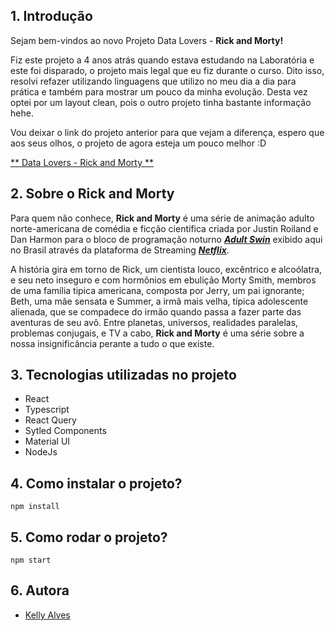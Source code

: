 ## 1. Introdução

Sejam bem-vindos ao novo Projeto Data Lovers - **Rick and Morty!**

Fiz este projeto a 4 anos atrás quando estava estudando na Laboratória e este foi disparado, o projeto mais legal que eu fiz durante o curso. Dito isso, resolvi refazer utilizando linguagens que utilizo no meu dia a dia para prática e também para mostrar um pouco da minha evolução. Desta vez optei por um layout clean, pois o outro projeto tinha bastante informação hehe.

Vou deixar o link do projeto anterior para que vejam a diferença, espero que aos seus olhos, o projeto de agora esteja um pouco melhor :D

[** Data Lovers - Rick and Morty **](https://kellyalves87.github.io/SAP004-data-lovers/index.html)

## 2. Sobre o Rick and Morty

Para quem não conhece, **Rick and Morty** é uma série de animação adulto norte-americana de comédia e
ficção científica criada por Justin Roiland e Dan Harmon para o bloco de programação noturno [**_Adult Swin_**](http://www.adultswim.com/streams)
exibido aqui no Brasil através da plataforma de Streaming [**_Netflix_**](https://www.netflix.com/br/n/3SPHBNZT-1). 

A história gira em torno de Rick, um cientista louco, excêntrico e alcoólatra, e seu neto inseguro e com 
hormônios em ebulição Morty Smith, membros de uma família tipica americana, composta por Jerry, um pai
ignorante; Beth, uma mãe sensata e Summer, a irmã mais velha, típica adolescente alienada, que se compadece do
irmão quando passa a fazer parte das aventuras de seu avô. Entre planetas, universos, realidades paralelas, 
problemas conjugais, e TV a cabo, **Rick and Morty** é uma série sobre a nossa insignificância perante a tudo o que existe.

## 3. Tecnologias utilizadas no projeto

* React
* Typescript
* React Query
* Sytled Components
* Material UI
* NodeJs

## 4. Como instalar o projeto?

```
npm install
```
## 5. Como rodar o projeto?

```
npm start
```

## 6. Autora

* [Kelly Alves](https://github.com/kellyalves87)
